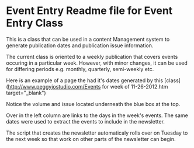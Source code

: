 Event Entry Readme file for Event Entry Class
============================================= 
This is a class that can be used in a content Management system to generate publication dates and publication issue information.

The current class is oriented to a weekly publication that covers events occuring in a particular week. However, with minor changes, it can be used for differing periods e.g. monthly, quarterly, semi-weekly etc. 

Here is an example of a page the had it's dates generated by this [class](http://www.peggyjostudio.com/Events for week of 11-26-2012.htm target="_blank")


Notice the volume and issue located underneath the blue box at the top.
 
Over in the left column are links to the days in the week's events. The same dates were used to extract the events to include in the newsletter.

The script that creates the newsletter automaticaly rolls over on Tuesday to the next week so that work on other parts of the newsletter can begin.

